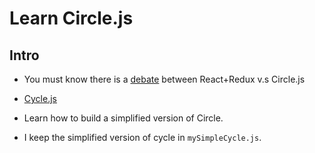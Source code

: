 # Learn Circle.js

## Intro

- You must know there is a [debate](http://staltz.com/why-react-redux-is-an-inferior-paradigm.html) between React+Redux v.s Circle.js

- [Cycle.js](http://cycle.js.org/)

- Learn how to build a simplified version of Circle.

- I keep the simplified version of cycle in `mySimpleCycle.js`.



